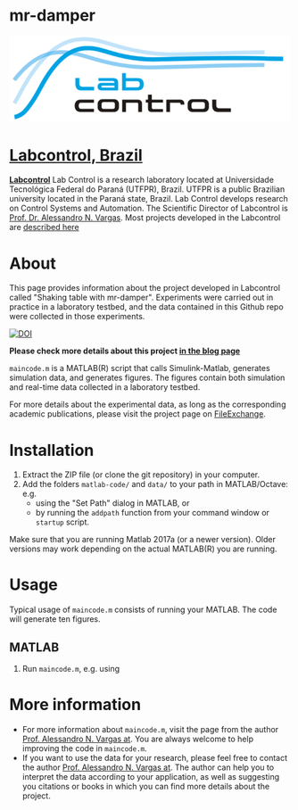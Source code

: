 # mr-damper

<p align="center"><a href="http://www.labcontrol.xyz/dokuwiki" target="_blank" rel="noopener"><img src="images/logo.png"></a></p>

# [Labcontrol, Brazil](http://www.labcontrol.xyz/dokuwiki)

[**Labcontrol**](http://www.labcontrol.xyz/dokuwiki) 
    Lab Control is a research laboratory located at Universidade Tecnológica Federal do Paraná (UTFPR), Brazil. UTFPR is a public Brazilian university located in the Paraná state, Brazil. Lab Control develops research on Control Systems and Automation.  The Scientific Director of Labcontrol is [Prof. Dr. Alessandro N. Vargas](http://www.anvargas.com). Most projects developed in the Labcontrol are [described here](http://www.anvargas.com/blog) 

About
============

This page provides information about the project developed in Labcontrol called "Shaking table with mr-damper". Experiments were carried out in practice in a laboratory testbed, and the data contained in this Github repo were collected in those experiments. 

[![DOI](https://zenodo.org/badge/330236633.svg)](https://zenodo.org/badge/latestdoi/330236633)

**Please check more details about this project [in the blog page](http://www.anvargas.com/blog)**


`maincode.m` is a MATLAB(R) script that calls Simulink-Matlab, generates simulation data, and generates figures. The figures contain both simulation and real-time data collected in a laboratory testbed.

For more details about the experimental data, as long as the corresponding academic publications, please visit the project page on [FileExchange](http://www.anvargas.com/blog).


Installation
============

1. Extract the ZIP file (or clone the git repository) in your computer.
2. Add the folders `matlab-code/` and `data/` to your path in MATLAB/Octave: e.g. 
    - using the "Set Path" dialog in MATLAB, or 
    - by running the `addpath` function from your command window or `startup` script.

Make sure that you are running Matlab 2017a (or a newer version). Older versions may work depending on the actual MATLAB(R) you are running.

Usage
=====

Typical usage of `maincode.m` consists of running your MATLAB. The code will generate ten figures.

MATLAB
------
  1. Run `maincode.m`, e.g. using

More information
================

* For more information about `maincode.m`, visit the page from the author [Prof. Alessandro N. Vargas at](http://www.anvargas.com). You are always welcome to help improving the code in `maincode.m`.
* If you want to use the data for your research, please feel free to contact the author [Prof. Alessandro N. Vargas at](http://www.anvargas.com). The author can help you to interpret the data according to your application, as well as suggesting you citations or books in which you can find more details about the project.
